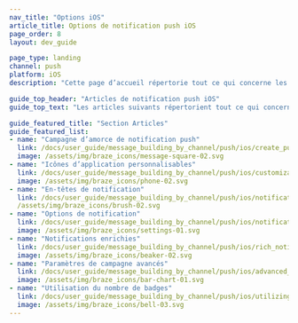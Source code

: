 ```yaml
---
nav_title: "Options iOS"
article_title: Options de notification push iOS
page_order: 8
layout: dev_guide

page_type: landing
channel: push
platform: iOS
description: "Cette page d’accueil répertorie tout ce qui concerne les notifications push iOS pour Braze."

guide_top_header: "Articles de notification push iOS"
guide_top_text: "Les articles suivants répertorient tout ce qui concerne uniquement les notifications push iOS pour Braze."

guide_featured_title: "Section Articles"
guide_featured_list:
- name: "Campagne d’amorce de notification push"
  link: /docs/user_guide/message_building_by_channel/push/ios/create_push_primer/
  image: /assets/img/braze_icons/message-square-02.svg
- name: "Icônes d’application personnalisables"
  link: /docs/user_guide/message_building_by_channel/push/ios/customizable_app_icons/
  image: /assets/img/braze_icons/phone-02.svg
- name: "En-têtes de notification"
  link: /docs/user_guide/message_building_by_channel/push/ios/notification_headers/
  /assets/img/braze_icons/brush-02.svg
- name: "Options de notification"
  link: /docs/user_guide/message_building_by_channel/push/ios/notification_options/
  image: /assets/img/braze_icons/settings-01.svg
- name: "Notifications enrichies"
  link: /docs/user_guide/message_building_by_channel/push/ios/rich_notifications/
  image: /assets/img/braze_icons/beaker-02.svg
- name: "Paramètres de campagne avancés"
  link: /docs/user_guide/message_building_by_channel/push/ios/advanced_campaign_settings/
  image: /assets/img/braze_icons/bar-chart-01.svg
- name: "Utilisation du nombre de badges"
  link: /docs/user_guide/message_building_by_channel/push/ios/utilizing_badge_count/
  image: /assets/img/braze_icons/bell-03.svg
---
```

<br><br>